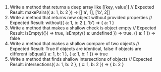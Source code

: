 1. Write a method that returns a deep array like [[key, value]]
   // Expected Result: makePairs({ a: 1, b: 2 }) => [['a', 1], ['b', 2]]
2. Write a method that returns new object without provided properties
   // Expected Result: without({ a: 1, b: 2 }, 'b') => { a: 1 }
3. Write a method that makes a shallow check is object empty
   // Expected Result: isEmpty({}) => true, isEmpty({ a: undefined }) => true, ({ a: 1 }) => false
4. Write a method that makes a shallow compare of two objects
   // Expected Result: True if objects are identical, false if objects are different isEqual({ a: 1, b: 1 }, { a: 1, b: 1 }) => true
5. Write a method that finds shallow intersections of objects
   // Expected Result: intersections({ a: 1, b: 2 }, { c: 1, b: 2 }) => { b: 2 }
